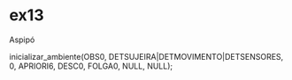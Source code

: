 ex13
====

Aspipó

inicializar_ambiente(OBS0, DETSUJEIRA|DETMOVIMENTO|DETSENSORES, 0, APRIORI6, DESC0, FOLGA0, NULL, NULL);


